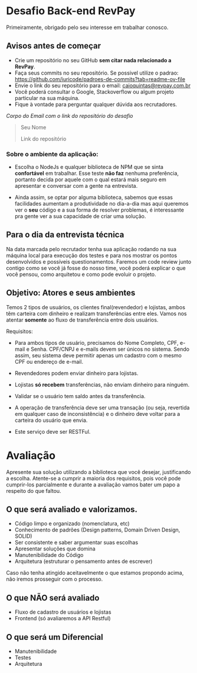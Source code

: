 # Desafio Back-end RevPay

Primeiramente, obrigado pelo seu interesse em trabalhar conosco.

## Avisos antes de começar

- Crie um repositório no seu GitHub **sem citar nada relacionado a RevPay**.
- Faça seus commits no seu repositório. Se possivel utilize o padrao: https://github.com/iuricode/padroes-de-commits?tab=readme-ov-file
- Envie o link do seu repositório para o email: caioquintas@revpay.com.br
- Você poderá consultar o Google, Stackoverflow ou algum projeto particular na sua máquina.
- Fique à vontade para perguntar qualquer dúvida aos recrutadores.

*Corpo do Email com o link do repositório do desafio*

>Seu Nome
>
>Link do repositório

### Sobre o ambiente da aplicação:

- Escolha o NodeJs e qualquer biblioteca de NPM que se sinta **confortável** em trabalhar. Esse teste **não faz** nenhuma preferência, portanto decida por aquele com o qual estará mais seguro em apresentar e conversar com a gente na entrevista.

- Ainda assim, se optar por alguma biblioteca, sabemos que essas facilidades aumentam a produtividade no dia-a-dia mas aqui queremos ver o **seu** código e a sua forma de resolver problemas, é interessante pra gente ver a sua capacidade de criar uma solução.

## Para o dia da entrevista técnica
Na data marcada pelo recrutador tenha sua aplicação rodando na sua máquina local para execução dos testes e para nos mostrar os pontos desenvolvidos e possíveis questionamentos.
Faremos um code review junto contigo como se você já fosse do nosso time, você poderá explicar o que você pensou, como arquitetou e como pode evoluir o projeto.

## Objetivo: Atores e seus ambientes

Temos 2 tipos de usuários, os clientes final(revendedor) e lojistas, ambos têm carteira com dinheiro e realizam transferências entre eles. Vamos nos atentar **somente** ao fluxo de transferência entre dois usuários.

Requisitos:

- Para ambos tipos de usuário, precisamos do Nome Completo, CPF, e-mail e Senha. CPF/CNPJ e e-mails devem ser únicos no sistema. Sendo assim, seu sistema deve permitir apenas um cadastro com o mesmo CPF ou endereço de e-mail.

- Revendedores podem enviar dinheiro para lojistas.

- Lojistas **só recebem** transferências, não enviam dinheiro para ninguém.

- Validar se o usuário tem saldo antes da transferência.

- A operação de transferência deve ser uma transação (ou seja, revertida em qualquer caso de inconsistência) e o dinheiro deve voltar para a carteira do usuário que envia.

- Este serviço deve ser RESTFul.

# Avaliação

Apresente sua solução utilizando a biblioteca que você desejar, justificando a escolha.
Atente-se a cumprir a maioria dos requisitos, pois você pode cumprir-los parcialmente e durante a avaliação vamos bater um papo a respeito do que faltou.

## O que será avaliado e valorizamos.
- Código limpo e organizado (nomenclatura, etc)
- Conhecimento de padrões (Design patterns, Domain Driven Design, SOLID)
- Ser consistente e saber argumentar suas escolhas
- Apresentar soluções que domina
- Manutenibilidade do Código
- Arquitetura (estruturar o pensamento antes de escrever)

Caso não tenha atingido aceitavelmente o que estamos propondo acima, não iremos prosseguir com o processo.

## O que NÃO será avaliado
- Fluxo de cadastro de usuários e lojistas
- Frontend (só avaliaremos a API Restful)

## O que será um Diferencial
- Manutenibilidade
- Testes
- Arquitetura
